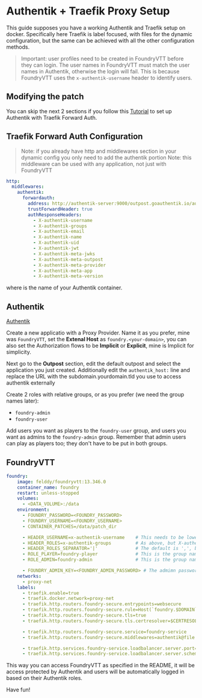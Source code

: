# Authentik + Traefik Proxy Setup

This guide supposes you have a working Authentik and Traefik setup on docker. Specifically here Traefik is label focused, with files for the dynamic configuration, but the same can be achieved with all the other configuration methods.

> Important: user profiles need to be created in FoundryVTT before they can login. The user names in FoundryVTT must match the user names in Authentik, otherwise the login will fail. This is because FoundryVTT uses the `x-authentik-username` header to identify users.

## Modifying the patch

You can skip the next 2 sections if you follow this [Tutorial](https://docs.ibracorp.io/authentik/authentik/docker-compose/traefik-forward-auth-single-applications) to set up Authentik with Traefik Forward Auth.

## Traefik Forward Auth Configuration

> Note: if you already have http and middlewares section in your dynamic config you only need to add the authentik portion
> Note: this middleware can be used with any application, not just with FoundryVTT

```yaml
http:
  middlewares:
    authentik:
      forwardauth:
        address: http://authentik-server:9000/outpost.goauthentik.io/auth/traefik
        trustForwardHeader: true
        authResponseHeaders:
          - X-authentik-username
          - X-authentik-groups
          - X-authentik-email
          - X-authentik-name
          - X-authentik-uid
          - X-authentik-jwt
          - X-authentik-meta-jwks
          - X-authentik-meta-outpost
          - X-authentik-meta-provider
          - X-authentik-meta-app
          - X-authentik-meta-version
```

where <authentik-server> is the name of your Authentik container.

## Authentik

[Authentik](https://goauthentik.io/)

Create a new applicatio with a Proxy Provider. Name it as you prefer, mine was `FoundryVTT`, set the **Extenal Host** as `foundry.<your-domain>`, you can also set the Authorization flows to be **Implicit** or **Explicit**, mine is Implicit for simplicity.

Next go to the **Outpost** section, edit the default outpost and select the application you just created.
Additionally edit the `authentik_host:` line and replace the URL with the subdomain.yourdomain.tld you use to access authentik externally

Create 2 roles with relative groups, or as you prefer (we need the group names later):

- `foundry-admin`
- `foundry-user`

Add users you want as players to the `foundry-user` group, and users you want as admins to the `foundry-admin` group. Remember that admin users can play as players too; they don't have to be put in both groups.

## FoundryVTT

```YAML
foundry:
    image: felddy/foundryvtt:13.346.0
    container_name: foundry
    restart: unless-stopped
    volumes:
      - <DATA_VOLUME>:/data
    environment:
      - FOUNDRY_PASSWORD=<FOUNDRY_PASSWORD>
      - FOUNDRY_USERNAME=<FOUNDRY_USERNAME>
      - CONTAINER_PATCHES=/data/patch_dir

      - HEADER_USERNAME=x-authentik-username    # This needs to be lowercase and present as X-authentik-username in traefik dynamic config
      - HEADER_ROLES=x-authentik-groups         # As above, but X-authentik-groups
      - HEADER_ROLES_SEPARATOR='|'              # The default is ',', but Authentik uses '|'.
      - ROLE_PLAYER=foundry-player              # This is the group name you set in Authentik for players
      - ROLE_ADMIN=foundry-admin                # This is the group name you set in Authentik for admins

      - FOUNDRY_ADMIN_KEY=<FOUNDRY_ADMIN_PASSWORD> # The admimn password is needed so that the admin login is performed only by `foundry-admin` users, otherwise anyone can login on the setup page
    networks:
      - proxy-net
    labels:
      - traefik.enable=true
      - traefik.docker.network=proxy-net
      - traefik.http.routers.foundry-secure.entrypoints=websecure
      - traefik.http.routers.foundry-secure.rule=Host(`foundry.$DOMAIN`)
      - traefik.http.routers.foundry-secure.tls=true
      - traefik.http.routers.foundry-secure.tls.certresolver=$CERTRESOLVER

      - traefik.http.routers.foundry-secure.service=foundry-service
      - traefik.http.routers.foundry-secure.middlewares=authentik@file # This is the middleware we created in the dynamic config

      - traefik.http.services.foundry-service.loadbalancer.server.port=30000 # Loadbalancing on the port. If you change it on the env_variables of the container, change it here too
      - traefik.http.services.foundry-service.loadbalancer.server.scheme=http
```

This way you can access FoundryVTT as specified in the README, it will be access protected by Authentik and users will be automatically logged in based on their Authentik roles.

Have fun!
